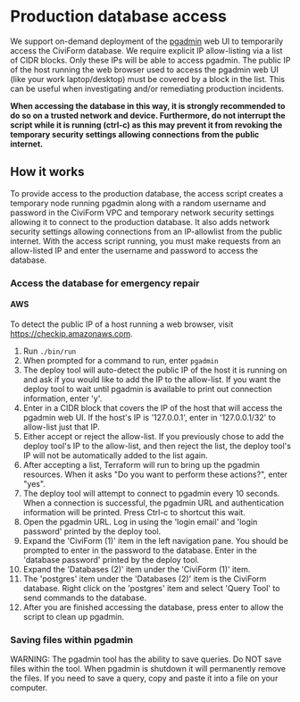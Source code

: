 # Production database access

We support on-demand deployment of the [pgadmin](https://www.pgadmin.org/) web UI to temporarily access the CiviForm database. We require explicit IP allow-listing via a list of CIDR blocks. Only these IPs will be able to access pgadmin. The public IP of the host running the web browser used to access the pgadmin web UI (like your work laptop/desktop) must be covered by a block in the list. This can be useful when investigating and/or remediating production incidents.

**When accessing the database in this way, it is strongly recommended to do so on a trusted network and device.
Furthermore, do not interrupt the script while it is running (ctrl-c) as this may prevent it from revoking the temporary security settings allowing connections from the public internet.**

## How it works

To provide access to the production database, the access script creates a temporary node running pgadmin along with a random username and password in the CiviForm VPC and temporary network security settings allowing it to connect to the production database. It also adds network security settings allowing connections from an IP-allowlist from the public internet. With the access script running, you must make requests from an allow-listed IP and enter
the username and password to access the database.

### Access the database for emergency repair

#### AWS

To detect the public IP of a host running a web browser, visit https://checkip.amazonaws.com.

1. Run `./bin/run`
1. When prompted for a command to run, enter `pgadmin`
1. The deploy tool will auto-detect the public IP of the host it is running on and ask if you would like to add the IP to the allow-list. If you want the deploy tool to wait until pgadmin is available to print out connection information, enter 'y'.
1. Enter in a CIDR block that covers the IP of the host that will access the pgadmin web UI. If the host's IP is '127.0.0.1', enter in '127.0.0.1/32' to allow-list just that IP.
1. Either accept or reject the allow-list. If you previously chose to add the deploy tool's IP to the allow-list, and then reject the list, the deploy tool's IP will not be automatically added to the list again.
1. After accepting a list, Terraform will run to bring up the pgadmin resources. When it asks "Do you want to perform these actions?", enter "yes".
1. The deploy tool will attempt to connect to pgadmin every 10 seconds. When a connection is successful, the pgadmin URL and authentication information will be printed. Press Ctrl-c to shortcut this wait.
1. Open the pgadmin URL. Log in using the 'login email' and 'login password' printed by the deploy tool.
1. Expand the 'CiviForm (1)' item in the left navigation pane. You should be prompted to enter in the password to the database. Enter in the 'database password' printed by the deploy tool.
1. Expand the 'Databases (2)' item under the 'CiviForm (1)' item.
1. The 'postgres' item under the 'Databases (2)' item is the CiviForm database. Right click on the 'postgres' item and select 'Query Tool' to send commands to the database.
1. After you are finished accessing the database, press enter to allow the script to clean up pgadmin.

### Saving files within pgadmin

WARNING: The pgadmin tool has the ability to save queries. Do NOT save files within the tool. When pgadmin is shutdown it will permanently remove the files. If you need to save a query, copy and paste it into a file on your computer.
